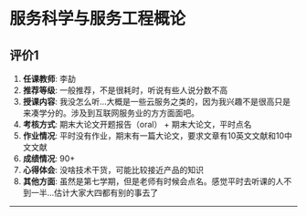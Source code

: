 # 服务科学与服务工程概论

## 评价1

1. **任课教师**: 李劼
2. **推荐等级**: 一般推荐，不是很耗时，听说有些人说分数不高
3. **授课内容**: 我没怎么听...大概是一些云服务之类的，因为我兴趣不是很高只是来凑学分的。涉及到互联网服务业的方方面面吧。
4. **考核方式**: 期末大论文开题报告（oral） + 期末大论文，平时点名
5. **作业情况**: 平时没有作业，期末有一篇大论文，要求文章有10英文文献和10中文文献
6. **成绩情况**: 90+
7. **心得体会**: 没啥技术干货，可能比较接近产品的知识
8.  **其他方面**: 虽然是第七学期，但是老师有时候会点名。感觉平时去听课的人不到一半...估计大家大四都有别的事去了

---